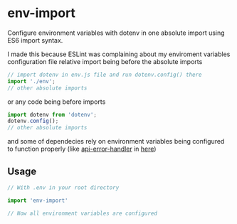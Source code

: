 # env-import
Configure environment variables with dotenv in one absolute import using ES6 import syntax.

I made this because ESLint was complaining about my enviroment variables configuration file relative import being before the absolute imports
```js
// import dotenv in env.js file and run dotenv.config() there
import './env';
// other absolute imports
``` 
or any code being before imports 
```js
import dotenv from 'dotenv';
dotenv.config();
// other absolute imports
``` 
and some of dependecies rely on environment variables being configured to function properly (like [api-error-handler](https://github.com/expressjs/api-error-handler) in [here](https://github.com/expressjs/api-error-handler/blob/master/index.js#L4))  

## Usage

```js
// With .env in your root directory

import 'env-import'

// Now all environment variables are configured
```

